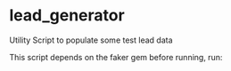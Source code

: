 lead_generator
==============

Utility Script to populate some test lead data


This script depends on the faker gem
before running, run: 

```gem install faker
```
